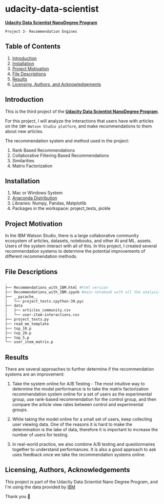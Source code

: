 # udacity-data-scientist
[**Udacity Data Scientist NanoDegree Program**](https://www.udacity.com/course/data-scientist-nanodegree--nd025)

`Project 3- Recommendation Engines`
## Table of Contents

1. [Introduction](#introduction)
2. [Installation](#installation)
3. [Project Motivation](#motivation)
4. [File Descriptions](#files)
5. [Results](#results)
6. [Licensing, Authors, and Acknowledgements](#licensing)

## Introduction <a name="introduction"></a>
This is the third project of the [**Udacity Data Scientist NanoDegree Program**](https://www.udacity.com/course/data-scientist-nanodegree--nd025).

For this project, I will analyze the interactions that users have with articles on the `IBM Watson Studio platform`, and make recommendations to them about new articles.

The recommendation system and method used in the project:
1. Rank Based Recommendations
2. Collaborative Filtering Based Recommendations
3. Similarities
4. Matrix Factorization


## Installation <a name="installation"></a>

1. Mac or Windows System
2. [Anaconda Distribution](https://docs.anaconda.com/free/anaconda/index.html)
3. Libraries: Numpy, Pandas, Matplotlib
4. Packages in the workspace: project_tests, pickle

## Project Motivation <a name="motivation"></a>

In the IBM Watson Studio, there is a large collaborative community ecosystem of articles, datasets, notebooks, and other AI and ML. assets. Users of the system interact with all of this. 
In this project, I created several recommendation systems to determine the potential improvements of different recommendation methods. 

## File Descriptions <a name="files"></a>
```bash
.
├── Recommendations_with_IBM.html #html version
├── Recommendations_with_IBM.ipynb #main notebook with all the analysis
├── __pycache__
│   └── project_tests.cpython-39.pyc
├── data
│   ├── articles_community.csv
│   └── user-item-interactions.csv
├── project_tests.py
├── read_me_template
├── top_10.p
├── top_20.p
├── top_5.p
└── user_item_matrix.p
```

## Results<a name="results"></a>
There are several approaches to further determine if the recommendation systems are an improvement:

1. Take the system online for A/B Testing - The most intuitive way to determine the model performance is to take the matrix factorization recommendation system online for a set of users as the experimental group, use rank-based recommendation for the control group, and then compare the article view rates between control and experimental groups.

2. While taking the model online for a small set of users, keep collecting user viewing data. One of the reasons it is hard to make the determination is the lake of data, therefore it is important to increase the number of users for testing.

3. In real-world practice, we also combine A/B testing and questionnaires together to understand performances. It is also a good approach to ask uses feedback once we take the recommendation systems online.

## Licensing, Authors, Acknowledgements<a name="licensing"></a>
This project is part of the Udacity Data Scientist Nano Degree Program, and I'm using the data provided by [IBM](https://dataplatform.cloud.ibm.com/)

Thank you :love_you_gesture:
